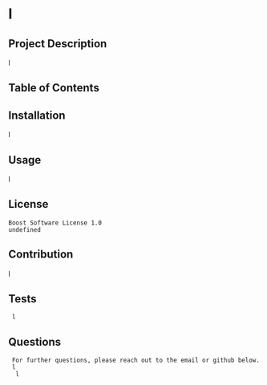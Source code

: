 
  # l
  
  ## Project Description
  l

  ## Table of Contents

  ## Installation
 l

  ## Usage
  l

  ## License
    Boost Software License 1.0
    undefined

  ## Contribution
   l

  ## Tests
     l

  ## Questions
     For further questions, please reach out to the email or github below. 
     l
      l
